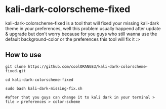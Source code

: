 # kali-dark-colorscheme-fixed
kali-dark-colorscheme-fixed is a tool that will fixed your missing kali-dark theme in your preferences, well this problem usually happend after update & upgrade but don't worry because for you guys who still wanna use the default background-color or the preferences this tool will fix it :>

## How to use
    git clone https://github.com/coolORANGE3/kali-dark-colorscheme-fixed.git

    cd kali-dark-colorscheme-fixed
    
    sudo bash kali-dark-missing-fix.sh
    
    #after that you guys can change it to kali dark in your terminal > file > preferences > color-scheme